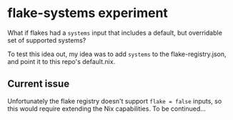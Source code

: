 # flake-systems experiment

What if flakes had a `systems` input that includes a default, but overridable
set of supported systems?

To test this idea out, my idea was to add `systems` to the flake-registry.json, and point it to this repo's default.nix.

## Current issue

Unfortunately the flake registry doesn't support `flake = false` inputs, so
this would require extending the Nix capabilities. To be continued...
